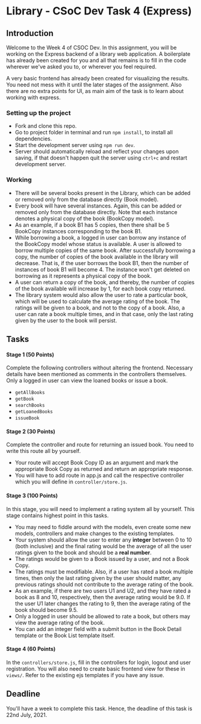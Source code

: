 # Library - CSoC Dev Task 4 (Express)

## Introduction

Welcome to the Week 4 of CSOC Dev. In this assignment, you will be working on the Express backend of a library web application. A boilerplate has already been created for you and all that remains is to fill in the code wherever we've asked you to, or wherever you feel required.

A very basic frontend has already been created for visualizing the results. You need not mess with it until the later stages of the assignment. Also there are no extra points for UI, as main aim of the task is to learn about working with express.

### Setting up the project

- Fork and clone this repo.
- Go to project folder in terminal and run `npm install`, to install all dependencies.
- Start the development server using `npm run dev`.
- Server should automatically reload and reflect your changes upon saving, if that doesn't happen quit the server using `ctrl+c` and restart development server.

### Working
* There will be several books present in the Library, which can be added or removed only from the database directly (Book model).
* Every book will have several instances. Again, this can be added or removed only from the database directly. Note that each instance denotes a physical copy of the book (BookCopy model).
* As an example, if a book B1 has 5 copies, then there shall be 5 BookCopy instances corresponding to the book B1.
* While borrowing a book, a logged in user can borrow any instance of the BookCopy model whose status is available. A user is allowed to borrow multiple copies of the same book. After successfully borrowing a copy, the number of copies of the book available in the library will decrease. That is, if the user borrows the book B1, then the number of instances of book B1 will become 4. The instance won't get deleted on borrowing as it represents a physical copy of the book.
* A user can return a copy of the book, and thereby, the number of copies of the book available will increase by 1, for each book copy returned.
* The library system would also allow the user to rate a particular book, which will be used to calculate the average rating of the book. The ratings will be given to a book, and not to the copy of a book. Also, a user can rate a book multiple times, and in that case, only the last rating given by the user to the book will persist.

## Tasks
#### Stage 1 (50 Points)
Complete the following controllers without altering the frontend. Necessary details have been mentioned as comments in the controllers themselves. Only a logged in user can view the loaned books or issue a book.

* `getAllBooks`
* `getBook`
* `searchBooks`
* `getLoanedBooks`
* `issueBook`

#### Stage 2 (30 Points)
Complete the controller and route for returning an issued book. You need to write this route all by yourself.

* Your route will accept Book Copy ID as an argument and mark the appropriate Book Copy as returned and return an appropriate response.
* You will have to add route in app.js and call the respective controller which you will define in `controller/store.js`.

#### Stage 3 (100 Points)
In this stage, you will need to implement a rating system all by yourself. This stage contains highest point in this tasks.

* You may need to fiddle around with the models, even create some new models, controllers and make changes to the existing templates.
* Your system should allow the user to enter any **integer** between 0 to 10 (both inclusive) and the final rating would be the average of all the user ratings given to the book and should be a **real number**.
* The ratings would be given to a Book issued by a user, and not a Book Copy.
* The ratings must be modifiable. Also, if a user has rated a book multiple times, then only the last rating given by the user should matter, any previous ratings should not contribute to the average rating of the book.
* As an example, if there are two users U1 and U2, and they have rated a book as 8 and 10, respectively, then the average rating would be 9.0. If the user U1 later changes the rating to 9, then the average rating of the book should become 9.5.
* Only a logged in user should be allowed to rate a book, but others may view the average rating of the book.
* You can add an integer field with a submit button in the Book Detail template or the Book List template itself.

#### Stage 4 (60 Points)
In the `controllers/store.js`, fill in the controllers for login, logout and user registration. You will also need to create basic frontend view for these in `views/`. Refer to the existing ejs templates if you have any issue.

## Deadline
You'll have a week to complete this task. Hence, the deadline of this task is 22nd July, 2021.
